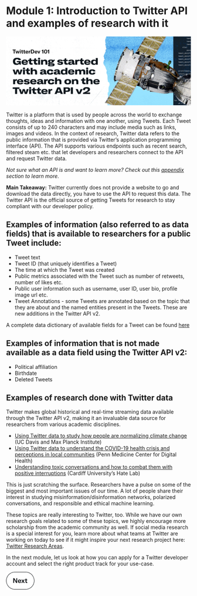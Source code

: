 # Module 1: Introduction to Twitter API and examples of research with it

![banner](../assets/banner.png)

Twitter is a platform that is used by people across the world to exchange thoughts, ideas and information with one another, using Tweets. Each Tweet consists of up to 240 characters and may include media such as links, images and videos. In the context of research, Twitter data refers to the public information that is provided via Twitter’s application programming interface (API). The API supports various endpoints such as recent search, filtered steam etc. that let developers and researchers connect to the API and request Twitter data.

*Not sure what an API is and want to learn more? Check out this [appendix](./0-appendix.md) section to learn more.*

**Main Takeaway:** Twitter currently does not provide a website to go and download the data directly, you have to use the API to request this data. The Twitter API is the official source of getting Tweets for research to stay compliant with our developer policy.

## Examples of information (also referred to as data fields) that is available to researchers for a public Tweet include:

- Tweet text
- Tweet ID (that uniquely identifies a Tweet)
- The time at which the Tweet was created
- Public metrics associated with the Tweet such as number of retweets, number of likes etc.
- Public user information such as username, user ID, user bio, profile image url etc.
- Tweet Annotations - some Tweets are annotated based on the topic that they are about and the named entities present in the Tweets. These are new additions in the Twitter API v2.

A complete data dictionary of available fields for a Tweet can be found [here](https://developer.twitter.com/en/docs/twitter-api/data-dictionary/object-model/tweet)

## Examples of information that is not made available as a data field using the Twitter API v2:

- Political affiliation
- Birthdate
- Deleted Tweets

## Examples of research done with Twitter data

Twitter makes global historical and real-time streaming data available through the Twitter API v2, making it an invaluable data source for researchers from various academic disciplines.

- [Using Twitter data to study how people are normalizing climate change](https://developer.twitter.com/en/use-cases/success-stories/uc-davis-max-planck-institute) (UC Davis and Max Planck Institute)
- [Using Twitter data to understand the COVID-19 health crisis and perceptions in local communities](https://developer.twitter.com/en/use-cases/success-stories/penn) (Penn Medicine Center for Digital Health)
- [Understanding toxic conversations and how to combat them with positive interruptions](https://developer.twitter.com/en/use-cases/success-stories/hatelab) (Cardiff University’s Hate Lab)

This is just scratching the surface. Researchers have a pulse on some of the biggest and most important issues of our time. A lot of people share their interest in studying misinformation/disinformation networks, polarized conversations, and responsible and ethical machine learning.

These topics are really interesting to Twitter, too. While we have our own research goals related to some of these topics, we highly encourage more scholarship from the academic community as well. If social media research is a special interest for you, learn more about what teams at Twitter are working on today to see if it might inspire your next research project here: [Twitter Research Areas](https://developer.twitter.com/en/use-cases/do-research/academic-research/research-areas).

In the next module, let us look at how you can apply for a Twitter developer account and select the right product track for your use-case.

[![Next](../assets/next.png)](../modules/2-choosing-the-right-product-track.md)
